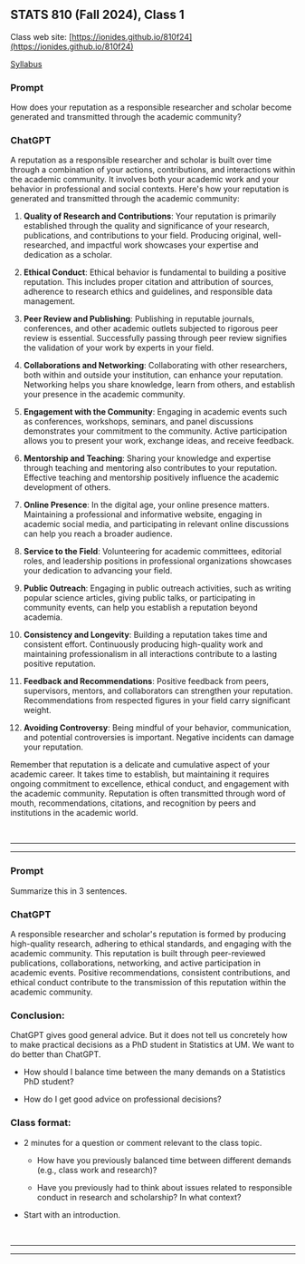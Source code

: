 
## STATS 810 (Fall 2024), Class 1

Class web site: [https://ionides.github.io/810f24](https://ionides.github.io/810f24)

[Syllabus](https://ionides.github.io/810f24/syllabus.html)

### Prompt

How does your reputation as a responsible researcher and scholar become generated and transmitted through the academic community?

### ChatGPT

A reputation as a responsible researcher and scholar is built over time through a combination of your actions, contributions, and interactions within the academic community. It involves both your academic work and your behavior in professional and social contexts. Here's how your reputation is generated and transmitted through the academic community:

1. **Quality of Research and Contributions**: Your reputation is primarily established through the quality and significance of your research, publications, and contributions to your field. Producing original, well-researched, and impactful work showcases your expertise and dedication as a scholar.

2. **Ethical Conduct**: Ethical behavior is fundamental to building a positive reputation. This includes proper citation and attribution of sources, adherence to research ethics and guidelines, and responsible data management.

3. **Peer Review and Publishing**: Publishing in reputable journals, conferences, and other academic outlets subjected to rigorous peer review is essential. Successfully passing through peer review signifies the validation of your work by experts in your field.

4. **Collaborations and Networking**: Collaborating with other researchers, both within and outside your institution, can enhance your reputation. Networking helps you share knowledge, learn from others, and establish your presence in the academic community.

5. **Engagement with the Community**: Engaging in academic events such as conferences, workshops, seminars, and panel discussions demonstrates your commitment to the community. Active participation allows you to present your work, exchange ideas, and receive feedback.

6. **Mentorship and Teaching**: Sharing your knowledge and expertise through teaching and mentoring also contributes to your reputation. Effective teaching and mentorship positively influence the academic development of others.

7. **Online Presence**: In the digital age, your online presence matters. Maintaining a professional and informative website, engaging in academic social media, and participating in relevant online discussions can help you reach a broader audience.

8. **Service to the Field**: Volunteering for academic committees, editorial roles, and leadership positions in professional organizations showcases your dedication to advancing your field.

9.  **Public Outreach**: Engaging in public outreach activities, such as writing popular science articles, giving public talks, or participating in community events, can help you establish a reputation beyond academia.

10. **Consistency and Longevity**: Building a reputation takes time and consistent effort. Continuously producing high-quality work and maintaining professionalism in all interactions contribute to a lasting positive reputation.

11. **Feedback and Recommendations**: Positive feedback from peers, supervisors, mentors, and collaborators can strengthen your reputation. Recommendations from respected figures in your field carry significant weight.

12. **Avoiding Controversy**: Being mindful of your behavior, communication, and potential controversies is important. Negative incidents can damage your reputation.

Remember that reputation is a delicate and cumulative aspect of your academic career. It takes time to establish, but maintaining it requires ongoing commitment to excellence, ethical conduct, and engagement with the academic community. Reputation is often transmitted through word of mouth, recommendations, citations, and recognition by peers and institutions in the academic world.

<br>

-----------

----------

### Prompt

Summarize this in 3 sentences.

### ChatGPT

A responsible researcher and scholar's reputation is formed by producing high-quality research, adhering to ethical standards, and engaging with the academic community. This reputation is built through peer-reviewed publications, collaborations, networking, and active participation in academic events. Positive recommendations, consistent contributions, and ethical conduct contribute to the transmission of this reputation within the academic community.


### Conclusion:

ChatGPT gives good general advice. But it does not tell us concretely how to make practical decisions as a PhD student in Statistics at UM. We want to do better than ChatGPT. 

 * How should I balance time between the many demands on a Statistics PhD student?

 * How do I get good advice on professional decisions?

### Class format:

* 2 minutes for a question or comment relevant to the class topic.

    + How have you previously balanced time between different demands (e.g., class work and research)?

    + Have you previously had to think about issues related to responsible conduct in research and scholarship? In what context? 
    
* Start with an introduction.

<br>

-------------------

-------------------